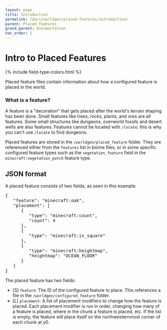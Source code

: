 ```yaml
---
layout: page
title: Introduction
permalink: /docs/worldgen/placed-features/introduction/
parent: Placed Features
grand_parent: Documentation
nav_order: 1
---
```


# Intro to Placed Features

<head>
    {% include field-type-colors.html %}
</head>

Placed feature files contain information about how a configured feature is placed in the world. 

### What is a feature?

A feature is a "decoration" that gets placed after the world's terrain shaping has been done. Small features like trees, rocks, plants, and ores are all features. Some small structures like dungeons, overworld fossils and desert wells are also features. Features cannot be located with `/locate`; this is why you can't use `/locate` to find dungeons.

Placed features are stored in the `/worldgen/placed_feature` folder. They are referenced either from the `features` list in biome files, or in some specific configured feature types such as the `vegetation_feature` field in the `minecraft:vegetation_patch` feature type.

## JSON format

A placed feature consists of two fields, as seen in this example:

<pre>
{
   "feature": "minecraft:oak",
   "placement": [
      {
         "type": "minecraft:count",
         "count": 4
      },
      {
         "type": "minecraft:in_square"
      },
      {
         "type": "minecraft:heightmap",
         "heightmap": "OCEAN_FLOOR"
      }
   ]
}
</pre>

The placed feature has two fields:

* <span str>[S]</span> `feature`: The ID of the configured feature to place. This references a file in the `/worldgen/configured_feature` folder.
* <span list>[L]</span> `placement`: A list of placement modifiers to change how the feature is placed. Each placement modifier is run in order, changing how many of a feature is placed, where in the chunk a feature is placed, etc. If the list is empty, the feature will place itself on the northwesternmost corner of each chunk at y0.
